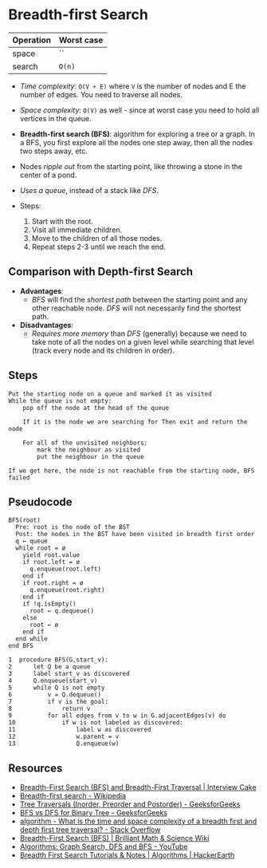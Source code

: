# Breadth-first Search

| Operation | Worst case |
| --------- | ---------- |
| space     | ``         |
| search    | `O(n)`     |

* *Time complexity*: `O(V + E)` where `V` is the number of nodes and E the
  number of edges. You need to traverse all nodes.
* *Space complexity*: `O(V)` as well - since at worst case you need to hold all vertices in the queue.

* **Breadth-first search (BFS)**: algorithm for exploring a tree or a graph. In
  a BFS, you first explore all the nodes one step away, then all the nodes two
  steps away, etc.
* Nodes *ripple out* from the starting point, like throwing a stone in the
  center of a pond.
* *Uses a queue*, instead of a stack like *DFS*.

* Steps:
  1. Start with the root.
  2. Visit all immediate children.
  3. Move to the children of all those nodes.
  4. Repeat steps 2-3 until we reach the end.

## Comparison with Depth-first Search

* **Advantages**:
  * *BFS* will find the *shortest path* between the starting point and any other
    reachable node. *DFS* will not necessarily find the shortest path.
* **Disadvantages**:
  * *Requires more memory* than *DFS* (generally) because we need to take
    note of all the nodes on a given level while searching that level (track
    every node and its children in order).

## Steps

```
Put the starting node on a queue and marked it as visited
While the queue is not empty:
	pop off the node at the head of the queue

	If it is the node we are searching for Then exit and return the node

	For all of the unvisited neighbors:
		mark the neighbour as visited
		put the neighbour in the queue

If we get here, the node is not reachable from the starting node, BFS failed
```

## Pseudocode

```
BFS(root)
  Pre: root is the node of the BST
  Post: the nodes in the BST have been visited in breadth first order
  q ← queue
  while root = ø
    yield root.value
    if root.left = ø
      q.enqueue(root.left)
    end if
    if root.right = ø
      q.enqueue(root.right)
    end if
    if !q.isEmpty()
      root ← q.dequeue()
    else
      root ← ø
    end if
  end while
end BFS
```

```
1  procedure BFS(G,start_v):
2      let Q be a queue
3      label start_v as discovered
4      Q.enqueue(start_v)
5      while Q is not empty
6          v = Q.dequeue()
7          if v is the goal:
8              return v
9          for all edges from v to w in G.adjacentEdges(v) do
10             if w is not labeled as discovered:
11                 label w as discovered
12                 w.parent = v
13                 Q.enqueue(w)
```

## Resources

* [Breadth-First Search (BFS) and Breadth-First Traversal | Interview Cake](https://www.interviewcake.com/concept/javascript/bfs?)
* [Breadth-first search - Wikipedia](https://en.wikipedia.org/wiki/Breadth-first_search)
* [Tree Traversals (Inorder, Preorder and Postorder) - GeeksforGeeks](https://www.geeksforgeeks.org/tree-traversals-inorder-preorder-and-postorder/)
* [BFS vs DFS for Binary Tree -
  GeeksforGeeks](https://www.geeksforgeeks.org/bfs-vs-dfs-binary-tree/)
* [algorithm - What is the time and space complexity of a breadth first and
  depth first tree traversal? - Stack
  Overflow](https://stackoverflow.com/questions/9844193/what-is-the-time-and-space-complexity-of-a-breadth-first-and-depth-first-tree-tr)
* [Breadth-First Search (BFS) | Brilliant Math & Science
  Wiki](https://brilliant.org/wiki/breadth-first-search-bfs/)
* [Algorithms: Graph Search, DFS and BFS -
  YouTube](https://www.youtube.com/watch?v=zaBhtODEL0w)
* [Breadth First Search Tutorials & Notes | Algorithms |
  HackerEarth](https://www.hackerearth.com/practice/algorithms/graphs/breadth-first-search/tutorial/)
